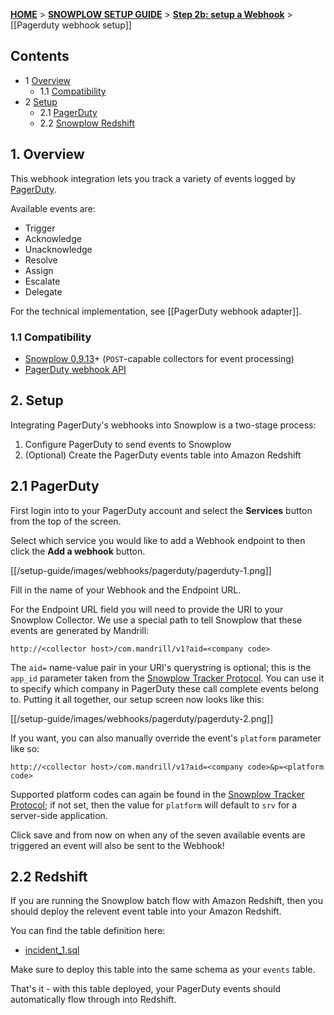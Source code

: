 <a name="top" />

[**HOME**](Home) > [**SNOWPLOW SETUP GUIDE**](Setting-up-Snowplow) > [**Step 2b: setup a Webhook**](Setting-up-a-webhook) > [[Pagerduty webhook setup]]

## Contents

- 1 [Overview](#overview)
  - 1.1 [Compatibility](#compat)
- 2 [Setup](#setup)
  - 2.1 [PagerDuty](#setup-pagerduty)
  - 2.2 [Snowplow Redshift](#setup-redshift)

<a name="overview" />

## 1. Overview

This webhook integration lets you track a variety of events logged by [PagerDuty][pagerduty-website].

Available events are:

- Trigger
- Acknowledge
- Unacknowledge
- Resolve
- Assign
- Escalate
- Delegate

For the technical implementation, see [[PagerDuty webhook adapter]].

<a name="compat" />

### 1.1 Compatibility

* [Snowplow 0.9.13][snowplow-0.9.13]+ (`POST`-capable collectors for event processing)
* [PagerDuty webhook API][pagerduty-webhooks]

<a name="setup" />

## 2. Setup

Integrating PagerDuty's webhooks into Snowplow is a two-stage process:

1. Configure PagerDuty to send events to Snowplow
2. (Optional) Create the PagerDuty events table into Amazon Redshift

<a name="setup-pagerduty" />

## 2.1 PagerDuty

First login into to your PagerDuty account and select the **Services** button from the top of the screen.

Select which service you would like to add a Webhook endpoint to then click the **Add a webhook** button.

[[/setup-guide/images/webhooks/pagerduty/pagerduty-1.png]]

Fill in the name of your Webhook and the Endpoint URL.

For the Endpoint URL field you will need to provide the URI to your Snowplow Collector.  We use a special path to tell Snowplow that these events are generated by Mandrill:

```
http://<collector host>/com.mandrill/v1?aid=<company code>
```

The `aid=` name-value pair in your URI's querystring is optional; this is the `app_id` parameter taken from the [Snowplow Tracker Protocol][tracker-protocol]. You can use it to specify which company in PagerDuty these call complete events belong to. Putting it all together, our setup screen now looks like this:

[[/setup-guide/images/webhooks/pagerduty/pagerduty-2.png]]

If you want, you can also manually override the event's `platform` parameter like so:

```
http://<collector host>/com.mandrill/v1?aid=<company code>&p=<platform code>
```

Supported platform codes can again be found in the [Snowplow Tracker Protocol][tracker-protocol]; if not set, then the value for `platform` will default to `srv` for a server-side application.

Click save and from now on when any of the seven available events are triggered an event will also be sent to the Webhook!

<a name="setup-redshift" />

## 2.2 Redshift

If you are running the Snowplow batch flow with Amazon Redshift, then you should deploy the relevent event table into your Amazon Redshift.

You can find the table definition here:

* [incident_1.sql][incident]

Make sure to deploy this table into the same schema as your `events` table.

That's it - with this table deployed, your PagerDuty events should automatically flow through into Redshift.

[pagerduty-website]: http://www.pagerduty.com/
[pagerduty-webhooks]: https://developer.pagerduty.com/documentation/rest/webhooks
[snowplow-0.9.13]: https://github.com/snowplow/snowplow/releases/tag/0.9.13
[tracker-protocol]: https://github.com/snowplow/snowplow/wiki/snowplow-tracker-protocol#1-common-parameters-platform-and-event-independent

[incident]: https://github.com/snowplow/snowplow/tree/master/4-storage/redshift-storage/sql/com.pagerduty/incident_1.sql
